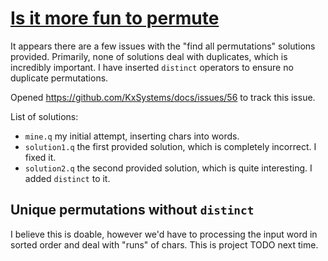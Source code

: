# [Is it more fun to permute](https://code.kx.com/q/learn/reading/strings/#its-more-fun-to-permute)
It appears there are a few issues with the "find all permutations" solutions provided. 
Primarily, none of solutions deal with duplicates, which is incredibly important. I have inserted `distinct` operators
to ensure no duplicate permutations. 

Opened https://github.com/KxSystems/docs/issues/56 to track this issue.

List of solutions:
- `mine.q` my initial attempt, inserting chars into words. 
- `solution1.q` the first provided solution, which is completely incorrect. I fixed it.
- `solution2.q` the second provided solution, which is quite interesting. I added `distinct` to it.

## Unique permutations without `distinct`
I believe this is doable, however we'd have to processing the input word in sorted order and deal with "runs" of chars.
This is project TODO next time.
